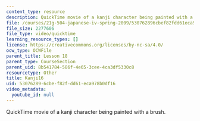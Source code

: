 ```yaml
---
content_type: resource
description: QuickTime movie of a kanji character being painted with a brush.
file: /courses/21g-504-japanese-iv-spring-2009/530762896cbef82fdd61eca978b0df16_Kanji16.mov
file_size: 2277606
file_type: video/quicktime
learning_resource_types: []
license: https://creativecommons.org/licenses/by-nc-sa/4.0/
ocw_type: OCWFile
parent_title: Lesson 18
parent_type: CourseSection
parent_uid: 8b541784-586f-4e65-3cee-4ca3df5330c8
resourcetype: Other
title: Kanji16
uid: 53076289-6cbe-f82f-dd61-eca978b0df16
video_metadata:
  youtube_id: null
---
```

QuickTime movie of a kanji character being painted with a brush.